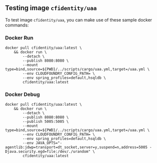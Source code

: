 ## Testing image `cfidentity/uaa` 

To test image `cfidentity/uaa`, you can make use of these sample docker commands:

### Docker Run

```shell script
docker pull cfidentity/uaa:latest \
	&& docker run \
		--detach \
		--publish 8080:8080 \
		--mount type=bind,source=${PWD}/../scripts/cargo/uaa.yml,target=/uaa.yml \
		--env CLOUDFOUNDRY_CONFIG_PATH= \
		--env spring_profiles=default,hsqldb \
		cfidentity/uaa:latest
```

### Docker Debug

```shell script
docker pull cfidentity/uaa:latest \
   	&& docker run \
		--detach \
		--publish 8080:8080 \
		--publish 5005:5005 \
		--mount type=bind,source=${PWD}/../scripts/cargo/uaa.yml,target=/uaa.yml \
		--env CLOUDFOUNDRY_CONFIG_PATH= \
		--env spring_profiles=default,hsqldb \
		--env JAVA_OPTS="-agentlib:jdwp=transport=dt_socket,server=y,suspend=n,address=5005 -Djava.security.egd=file:/dev/./urandom" \
		cfidentity/uaa:latest
```
